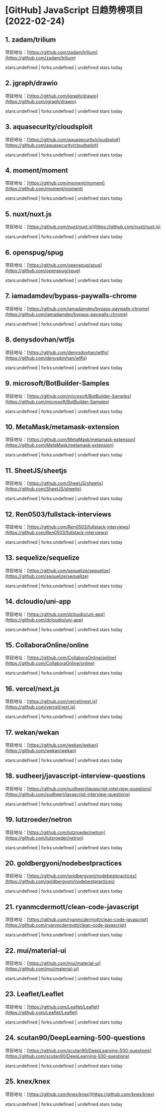 # [GitHub] JavaScript 日趋势榜项目(2022-02-24)

## 1. zadam/trilium 

项目地址：[https://github.com/zadam/trilium](https://github.com/zadam/trilium)

stars:undefined | forks:undefined | undefined stars today 



## 2. jgraph/drawio 

项目地址：[https://github.com/jgraph/drawio](https://github.com/jgraph/drawio)

stars:undefined | forks:undefined | undefined stars today 



## 3. aquasecurity/cloudsploit 

项目地址：[https://github.com/aquasecurity/cloudsploit](https://github.com/aquasecurity/cloudsploit)

stars:undefined | forks:undefined | undefined stars today 



## 4. moment/moment 

项目地址：[https://github.com/moment/moment](https://github.com/moment/moment)

stars:undefined | forks:undefined | undefined stars today 



## 5. nuxt/nuxt.js 

项目地址：[https://github.com/nuxt/nuxt.js](https://github.com/nuxt/nuxt.js)

stars:undefined | forks:undefined | undefined stars today 



## 6. openspug/spug 

项目地址：[https://github.com/openspug/spug](https://github.com/openspug/spug)

stars:undefined | forks:undefined | undefined stars today 



## 7. iamadamdev/bypass-paywalls-chrome 

项目地址：[https://github.com/iamadamdev/bypass-paywalls-chrome](https://github.com/iamadamdev/bypass-paywalls-chrome)

stars:undefined | forks:undefined | undefined stars today 



## 8. denysdovhan/wtfjs 

项目地址：[https://github.com/denysdovhan/wtfjs](https://github.com/denysdovhan/wtfjs)

stars:undefined | forks:undefined | undefined stars today 



## 9. microsoft/BotBuilder-Samples 

项目地址：[https://github.com/microsoft/BotBuilder-Samples](https://github.com/microsoft/BotBuilder-Samples)

stars:undefined | forks:undefined | undefined stars today 



## 10. MetaMask/metamask-extension 

项目地址：[https://github.com/MetaMask/metamask-extension](https://github.com/MetaMask/metamask-extension)

stars:undefined | forks:undefined | undefined stars today 



## 11. SheetJS/sheetjs 

项目地址：[https://github.com/SheetJS/sheetjs](https://github.com/SheetJS/sheetjs)

stars:undefined | forks:undefined | undefined stars today 



## 12. Ren0503/fullstack-interviews 

项目地址：[https://github.com/Ren0503/fullstack-interviews](https://github.com/Ren0503/fullstack-interviews)

stars:undefined | forks:undefined | undefined stars today 



## 13. sequelize/sequelize 

项目地址：[https://github.com/sequelize/sequelize](https://github.com/sequelize/sequelize)

stars:undefined | forks:undefined | undefined stars today 



## 14. dcloudio/uni-app 

项目地址：[https://github.com/dcloudio/uni-app](https://github.com/dcloudio/uni-app)

stars:undefined | forks:undefined | undefined stars today 



## 15. CollaboraOnline/online 

项目地址：[https://github.com/CollaboraOnline/online](https://github.com/CollaboraOnline/online)

stars:undefined | forks:undefined | undefined stars today 



## 16. vercel/next.js 

项目地址：[https://github.com/vercel/next.js](https://github.com/vercel/next.js)

stars:undefined | forks:undefined | undefined stars today 



## 17. wekan/wekan 

项目地址：[https://github.com/wekan/wekan](https://github.com/wekan/wekan)

stars:undefined | forks:undefined | undefined stars today 



## 18. sudheerj/javascript-interview-questions 

项目地址：[https://github.com/sudheerj/javascript-interview-questions](https://github.com/sudheerj/javascript-interview-questions)

stars:undefined | forks:undefined | undefined stars today 



## 19. lutzroeder/netron 

项目地址：[https://github.com/lutzroeder/netron](https://github.com/lutzroeder/netron)

stars:undefined | forks:undefined | undefined stars today 



## 20. goldbergyoni/nodebestpractices 

项目地址：[https://github.com/goldbergyoni/nodebestpractices](https://github.com/goldbergyoni/nodebestpractices)

stars:undefined | forks:undefined | undefined stars today 



## 21. ryanmcdermott/clean-code-javascript 

项目地址：[https://github.com/ryanmcdermott/clean-code-javascript](https://github.com/ryanmcdermott/clean-code-javascript)

stars:undefined | forks:undefined | undefined stars today 



## 22. mui/material-ui 

项目地址：[https://github.com/mui/material-ui](https://github.com/mui/material-ui)

stars:undefined | forks:undefined | undefined stars today 



## 23. Leaflet/Leaflet 

项目地址：[https://github.com/Leaflet/Leaflet](https://github.com/Leaflet/Leaflet)

stars:undefined | forks:undefined | undefined stars today 



## 24. scutan90/DeepLearning-500-questions 

项目地址：[https://github.com/scutan90/DeepLearning-500-questions](https://github.com/scutan90/DeepLearning-500-questions)

stars:undefined | forks:undefined | undefined stars today 



## 25. knex/knex 

项目地址：[https://github.com/knex/knex](https://github.com/knex/knex)

stars:undefined | forks:undefined | undefined stars today 



